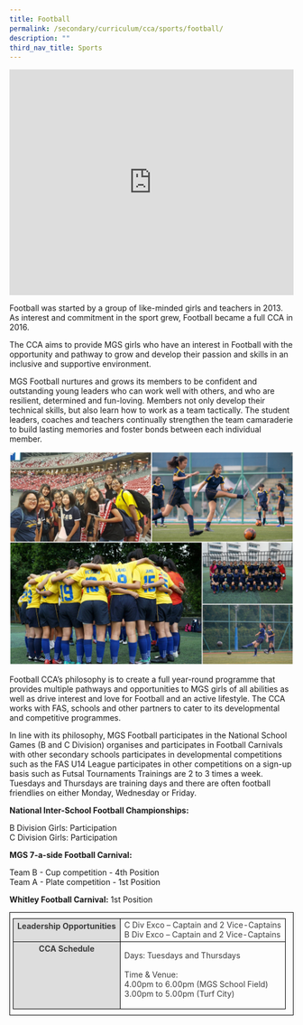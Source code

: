 ```yaml
---
title: Football
permalink: /secondary/curriculum/cca/sports/football/
description: ""
third_nav_title: Sports
---
```

<div style="width:100%; height:400px">
  <iframe class="ive_eobj_center" allowfullscreen="" frameborder="0" title="MGS Heritage Video" src="https://www.youtube.com/embed/RuS6JeCgk7w" height="100%" width="100%">
  </iframe>
</div>

Football was started by a group of like-minded girls and teachers in 2013. As interest and commitment in the sport grew, Football became a full CCA in 2016.  

  

The CCA aims to provide MGS girls who have an interest in Football with the opportunity and pathway to grow and develop their passion and skills in an inclusive and supportive environment.

  

MGS Football nurtures and grows its members to be confident and outstanding young leaders who can work well with others, and who are resilient, determined and fun-loving. Members not only develop their technical skills, but also learn how to work as a team tactically. The student leaders, coaches and teachers continually strengthen the team camaraderie to build lasting memories and foster bonds between each individual member.

![](/images/Sec_cca/football.jpg)

Football CCA’s philosophy is to create a full year-round programme that provides multiple pathways and opportunities to MGS girls of all abilities as well as drive interest and love for Football and an active lifestyle. The CCA works with FAS, schools and other partners to cater to its developmental and competitive programmes.

  

In line with its philosophy, MGS Football participates in the National School Games (B and C Division) organises and participates in Football Carnivals with other secondary schools participates in developmental competitions such as the FAS U14 League participates in other competitions on a sign-up basis such as Futsal Tournaments Trainings are 2 to 3 times a week. Tuesdays and Thursdays are training days and there are often football friendlies on either Monday, Wednesday or Friday.

  

**National Inter-School Football Championships:**

B Division Girls: Participation <br>
C Division Girls: Participation

  

**MGS 7-a-side Football Carnival:**

Team B - Cup competition - 4th Position <br>
Team A - Plate competition - 1st Position

  

**Whitley Football Carnival:** 1st Position

<style type="text/css">
.tg {
    border-color: black;
    border-style: solid;
    border-width: 1px;
    color: #3D3D3D;
    padding: 10px 5px;
}
.tg td {
    overflow: hidden;
}
.tg th {
    background-color: #DDD;
    border-color: black;
    border-style: solid;
    border-width: 1px;
    color: #3D3D3D;
    font-weight: bold;
}
.tg .tr-norm {
    border-color: black;
    border-style: solid;
    border-width: 1px;
    vertical-align: top;
}
.tg .tr-header {
    border-color: black;
    border-style: solid;
    border-width: 1px;
    color: #3D3D3D;
    font-weight: bold;
    vertical-align: top
}
</style>

<table class="tg">
  <thead>
    <tr>
      <th class="tr-header">Leadership Opportunities</th>
      <td class="tr-norm">C Div Exco – Captain and 2 Vice-Captains<br>
        B Div Exco – Captain and 2 Vice-Captains
			</td>
    </tr>
  </thead>
  <tbody>
    <tr>
      <th class="tr-header">CCA Schedule</th>
      <td class="tr-norm"><p>Days: Tuesdays and Thursdays<br>
          <br>
          Time &amp; Venue:<br>
          4.00pm to 6.00pm (MGS School Field)<br>
    3.00pm to 5.00pm (Turf City)</p>      
			</td>
		</tr>
  </tbody>
</table>